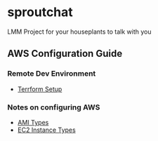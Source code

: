 # sproutchat
LMM Project for your houseplants to talk with you


## AWS Configuration Guide

### Remote Dev Environment
- [Terrform Setup](remote_dev/terraform.md)

### Notes on configuring AWS
- [AMI Types](aws/amis.md)
- [EC2 Instance Types](aws/ec2_instances.md)